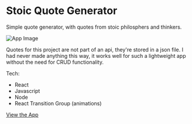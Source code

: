 # Stoic Quote Generator

Simple quote generator, with quotes from stoic philosphers and thinkers.

![App Image](https://www.richardmiddleton.me/wp-content/uploads/2018/08/Screen-Shot-2018-08-28-at-16.58.57-1024x556.png)

Quotes for this project are not part of an api, they're stored in a json file.
I had never made anything this way, it works well for such
a lightweight app without the need for CRUD functionality.

Tech: 
- React
- Javascript
- Node
- React Transition Group (animations)

[View the App](http://stoic.richardmiddleton.me)
